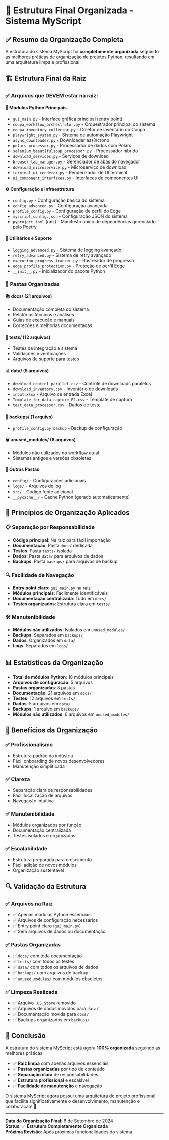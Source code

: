 # 📁 Estrutura Final Organizada - Sistema MyScript

## ✅ Resumo da Organização Completa

A estrutura do sistema MyScript foi **completamente organizada** seguindo as melhores práticas de organização de projetos Python, resultando em uma arquitetura limpa e profissional.

## 🏗️ Estrutura Final da Raiz

### ✅ **Arquivos que DEVEM estar na raiz:**

#### 🐍 **Módulos Python Principais**

- `gui_main.py` - Interface gráfica principal (entry point)
- `coupa_workflow_orchestrator.py` - Orquestrador principal do sistema
- `coupa_inventory_collector.py` - Coletor de inventário do Coupa
- `playwright_system.py` - Sistema de automação Playwright
- `async_downloader.py` - Downloader assíncrono
- `polars_processor.py` - Processador de dados com Polars
- `selenium_beautifulsoup_processor.py` - Processador híbrido
- `download_services.py` - Serviços de download
- `browser_tab_manager.py` - Gerenciador de abas do navegador
- `download_microservice.py` - Microserviço de download
- `terminal_ui_renderer.py` - Renderizador de UI terminal
- `ui_component_interfaces.py` - Interfaces de componentes UI

#### ⚙️ **Configuração e Infraestrutura**

- `config.py` - Configuração básica do sistema
- `config_advanced.py` - Configuração avançada
- `profile_config.py` - Configuração de perfil do Edge
- `myscript_config.json` - Configuração JSON do sistema
- `pyproject.toml` (raiz) - Manifesto único de dependências gerenciado pelo Poetry

#### 🔧 **Utilitários e Suporte**

- `logging_advanced.py` - Sistema de logging avançado
- `retry_advanced.py` - Sistema de retry avançado
- `execution_progress_tracker.py` - Rastreador de progresso
- `edge_profile_protection.py` - Proteção de perfil Edge
- `__init__.py` - Inicializador do pacote Python

### 📁 **Pastas Organizadas**

#### 📚 **docs/** (21 arquivos)

- Documentação completa do sistema
- Relatórios técnicos e análises
- Guias de execução e manuais
- Correções e melhorias documentadas

#### 🧪 **tests/** (12 arquivos)

- Testes de integração e sistema
- Validações e verificações
- Arquivos de suporte para testes

#### 📊 **data/** (5 arquivos)

- `download_control_parallel.csv` - Controle de downloads paralelos
- `download_inventory.csv` - Inventário de downloads
- `input.xlsx` - Arquivo de entrada Excel
- `Template_for_data_capture_P2.csv` - Template de captura
- `test_data_processor.csv` - Dados de teste

#### 💾 **backups/** (1 arquivo)

- `profile_config.py.backup` - Backup de configuração

#### 🗑️ **unused_modules/** (6 arquivos)

- Módulos não utilizados no workflow atual
- Sistemas antigos e versões obsoletas

#### 📁 **Outras Pastas**

- `config/` - Configurações adicionais
- `logs/` - Arquivos de log
- `src/` - Código fonte adicional
- `__pycache__/` - Cache Python (gerado automaticamente)

## 🎯 **Princípios de Organização Aplicados**

### 📋 **Separação por Responsabilidade**

- **Código principal**: Na raiz para fácil importação
- **Documentação**: Pasta `docs/` dedicada
- **Testes**: Pasta `tests/` isolada
- **Dados**: Pasta `data/` para arquivos de dados
- **Backups**: Pasta `backups/` para arquivos de backup

### 🔍 **Facilidade de Navegação**

- **Entry point claro**: `gui_main.py` na raiz
- **Módulos principais**: Facilmente identificáveis
- **Documentação centralizada**: Tudo em `docs/`
- **Testes organizados**: Estrutura clara em `tests/`

### 🛠️ **Manutenibilidade**

- **Módulos não utilizados**: Isolados em `unused_modules/`
- **Backups**: Separados em `backups/`
- **Dados**: Organizados em `data/`
- **Logs**: Separados em `logs/`

## 📊 **Estatísticas da Organização**

- **Total de módulos Python**: 18 módulos principais
- **Arquivos de configuração**: 5 arquivos
- **Pastas organizadas**: 8 pastas
- **Documentação**: 21 arquivos em `docs/`
- **Testes**: 12 arquivos em `tests/`
- **Dados**: 5 arquivos em `data/`
- **Backups**: 1 arquivo em `backups/`
- **Módulos não utilizados**: 6 arquivos em `unused_modules/`

## 🚀 **Benefícios da Organização**

### ✅ **Profissionalismo**

- Estrutura padrão da indústria
- Fácil onboarding de novos desenvolvedores
- Manutenção simplificada

### ✅ **Clareza**

- Separação clara de responsabilidades
- Fácil localização de arquivos
- Navegação intuitiva

### ✅ **Manutenibilidade**

- Módulos organizados por função
- Documentação centralizada
- Testes isolados e organizados

### ✅ **Escalabilidade**

- Estrutura preparada para crescimento
- Fácil adição de novos módulos
- Organização sustentável

## 🔍 **Validação da Estrutura**

### ✅ **Arquivos na Raiz**

- ✅ Apenas módulos Python essenciais
- ✅ Arquivos de configuração necessários
- ✅ Entry point claro (`gui_main.py`)
- ✅ Sem arquivos de dados ou documentação

### ✅ **Pastas Organizadas**

- ✅ `docs/` com toda documentação
- ✅ `tests/` com todos os testes
- ✅ `data/` com todos os arquivos de dados
- ✅ `backups/` com arquivos de backup
- ✅ `unused_modules/` com módulos obsoletos

### ✅ **Limpeza Realizada**

- ✅ Arquivo `.DS_Store` removido
- ✅ Arquivos de dados movidos para `data/`
- ✅ Documentação movida para `docs/`
- ✅ Backups organizados em `backups/`

## 🎉 **Conclusão**

A estrutura do sistema MyScript está agora **100% organizada** seguindo as melhores práticas:

- ✅ **Raiz limpa** com apenas arquivos essenciais
- ✅ **Pastas organizadas** por tipo de conteúdo
- ✅ **Separação clara** de responsabilidades
- ✅ **Estrutura profissional** e escalável
- ✅ **Facilidade de manutenção** e navegação

O sistema MyScript agora possui uma arquitetura de projeto profissional que facilita significativamente o desenvolvimento, manutenção e colaboração! 🚀

---

**Data da Organização Final**: 6 de Setembro de 2024  
**Status**: ✅ **Estrutura Completamente Organizada**  
**Próxima Revisão**: Após próximas funcionalidades do sistema

